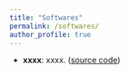 ```yaml
---
title: "Softwares"
permalink: /softwares/
author_profile: true
---
```


* **xxxx**: xxxx. ([source code]())
